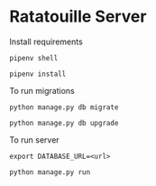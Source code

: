 # Ratatouille Server

Install requirements

`pipenv shell`

`pipenv install`

To run migrations

`python manage.py db migrate`

`python manage.py db upgrade`

To run server

`export DATABASE_URL=<url>`

`python manage.py run`